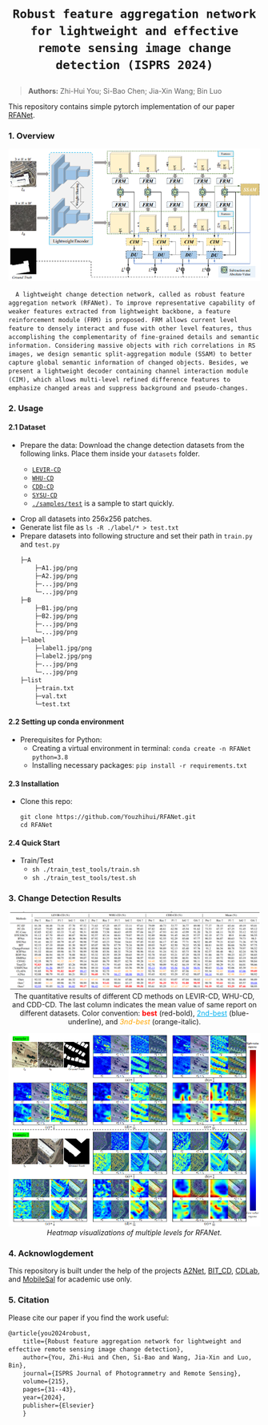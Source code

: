 # <p align=center>`Robust feature aggregation network for lightweight and effective remote sensing image change detection (ISPRS 2024)`</p>

> **Authors:**
Zhi-Hui You; Si-Bao Chen; Jia-Xin Wang; Bin Luo

This repository contains simple pytorch implementation of our paper [RFANet](https://www.sciencedirect.com/science/article/abs/pii/S092427162400251X).

### 1. Overview

<p align="center">
    <img src="assest/Overview.png"/> <br />
</p>

`  A lightweight change detection network, called as robust feature aggregation network (RFANet). To improve representative capability of weaker features extracted from lightweight backbone, a feature reinforcement module (FRM) is proposed. FRM allows current level feature to densely interact and fuse with other level features, thus accomplishing the complementarity of fine-grained details and semantic information. Considering massive objects with rich correlations in RS images, we design semantic split-aggregation module (SSAM) to better capture global semantic information of changed objects. Besides, we present a lightweight decoder containing channel interaction module (CIM), which allows multi-level refined difference features to emphasize changed areas and suppress background and pseudo-changes.` <br>

### 2. Usage
#### 2.1 Dataset
+ Prepare the data:
    Download the change detection datasets from the following links. Place them inside your `datasets` folder.

    - [`LEVIR-CD`](https://www.dropbox.com/s/18fb5jo0npu5evm/LEVIR-CD256.zip?dl=0)
    - [`WHU-CD`](https://www.dropbox.com/s/r76a00jcxp5d3hl/WHU-CD-256.zip?dl=0)
    - [`CDD-CD`](https://www.dropbox.com/s/ls9fq5u61k8wxwk/CDD.zip?dl=0)
    - [`SYSU-CD`](https://github.com/liumency/SYSU-CD)
    - [`./samples/test`]() is a sample to start quickly.
- Crop all datasets into 256x256 patches.
- Generate list file as `ls -R ./label/* > test.txt`
- Prepare datasets into following structure and set their path in `train.py` and `test.py`
  ```
  ├─A
      ├─A1.jpg/png
      ├─A2.jpg/png
      ├─...jpg/png
      └─...jpg/png
  ├─B
      ├─B1.jpg/png
      ├─B2.jpg/png
      ├─...jpg/png
      └─...jpg/png
  ├─label
      ├─label1.jpg/png
      ├─label2.jpg/png
      ├─...jpg/png
      └─...jpg/png
  ├─list
      ├─train.txt
      ├─val.txt
      └─test.txt
  ```
#### 2.2 Setting up conda environment
+ Prerequisites for Python:
    - Creating a virtual environment in terminal: `conda create -n RFANet python=3.8`
    - Installing necessary packages: `pip install -r requirements.txt `

#### 2.3 Installation
+ Clone this repo:
    ```shell
    git clone https://github.com/Youzhihui/RFANet.git
    cd RFANet
    ```
#### 2.4 Quick Start
+ Train/Test
    - `sh ./train_test_tools/train.sh`
    - `sh ./train_test_tools/test.sh`

### 3. Change Detection Results
<p align="center">
    <img src="assest/result1.png"/> <br />
   The quantitative results of different CD methods on LEVIR-CD, WHU-CD, and CDD-CD. The last column indicates the mean value of same report on different datasets. Color convention: <font color="#FF0000"><strong>best</strong></font> (red-bold), <font color="#00B0F0"><u>2nd-best</u></font> (blue-underline), and <font color="#FFA500"><i>3nd-best</i></font> (orange-italic).
</p>

<p align="center">
    <img src="assest/result2.png"/> <br />
    <em> 
    Heatmap visualizations of multiple levels for RFANet.
    </em>
</p>

### 4. Acknowlogdement
This repository is built under the help of the projects  [A2Net](https://github.com/guanyuezhen/A2Net), [BIT_CD](https://github.com/justchenhao/BIT_CD), 
[CDLab](https://github.com/Bobholamovic/CDLab), and [MobileSal](https://github.com/yuhuan-wu/MobileSal) for academic use only.

### 5. Citation

Please cite our paper if you find the work useful:

    @article{you2024robust,
        title={Robust feature aggregation network for lightweight and effective remote sensing image change detection},
        author={You, Zhi-Hui and Chen, Si-Bao and Wang, Jia-Xin and Luo, Bin},
        journal={ISPRS Journal of Photogrammetry and Remote Sensing},
        volume={215},
        pages={31--43},
        year={2024},
        publisher={Elsevier}
        }
